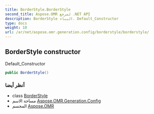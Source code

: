 ```yaml
---
title: BorderStyle.BorderStyle
second_title: Aspose.OMR لمرجع .NET API
description: BorderStyle البناء. Default_Constructor
type: docs
weight: 10
url: /ar/net/aspose.omr.generation.config/borderstyle/borderstyle/
---
```

## BorderStyle constructor

Default_Constructor

```csharp
public BorderStyle()
```

### أنظر أيضا

* class [BorderStyle](../)
* مساحة الاسم [Aspose.OMR.Generation.Config](../../borderstyle/)
* المجسم [Aspose.OMR](../../../)


